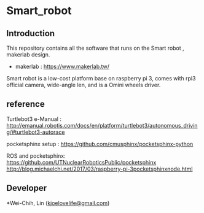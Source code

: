 # Smart_robot

## Introduction

This repository contains all the software that runs on the Smart robot , makerlab design.

* makerlab : https://www.makerlab.tw/

Smart robot is a low-cost platform base on raspberry pi 3, comes with rpi3 official camera, wide-angle len, and is a Omini wheels driver.

## reference

Turtlebot3 e-Manual : http://emanual.robotis.com/docs/en/platform/turtlebot3/autonomous_driving/#turtlebot3-autorace

pocketsphinx setup  : https://github.com/cmusphinx/pocketsphinx-python

ROS and pocketsphinx: https://github.com/UTNuclearRoboticsPublic/pocketsphinx
                      http://blog.michaelchi.net/2017/03/raspberry-pi-3pocketsphinxnode.html

## Developer

*Wei-Chih, Lin (kjoelovelife@gmail.com)

